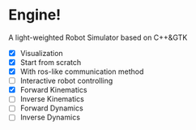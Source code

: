 # Engine!
A light-weighted Robot Simulator based on C++&GTK
- [x] Visualization
- [x] Start from scratch
- [x] With ros-like communication method
- [ ] Interactive robot controlling 
- [x] Forward Kinematics
- [ ] Inverse Kinematics
- [ ] Forward Dynamics
- [ ] Inverse Dynamics